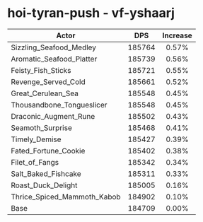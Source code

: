 # hoi-tyran-push - vf-yshaarj
| Actor | DPS | Increase |
|---|:---:|:---:|
|Sizzling_Seafood_Medley|185764|0.57%|
|Aromatic_Seafood_Platter|185739|0.56%|
|Feisty_Fish_Sticks|185721|0.55%|
|Revenge_Served_Cold|185661|0.52%|
|Great_Cerulean_Sea|185548|0.45%|
|Thousandbone_Tongueslicer|185548|0.45%|
|Draconic_Augment_Rune|185502|0.43%|
|Seamoth_Surprise|185468|0.41%|
|Timely_Demise|185427|0.39%|
|Fated_Fortune_Cookie|185402|0.38%|
|Filet_of_Fangs|185342|0.34%|
|Salt_Baked_Fishcake|185311|0.33%|
|Roast_Duck_Delight|185005|0.16%|
|Thrice_Spiced_Mammoth_Kabob|184902|0.10%|
|Base|184709|0.00%|
